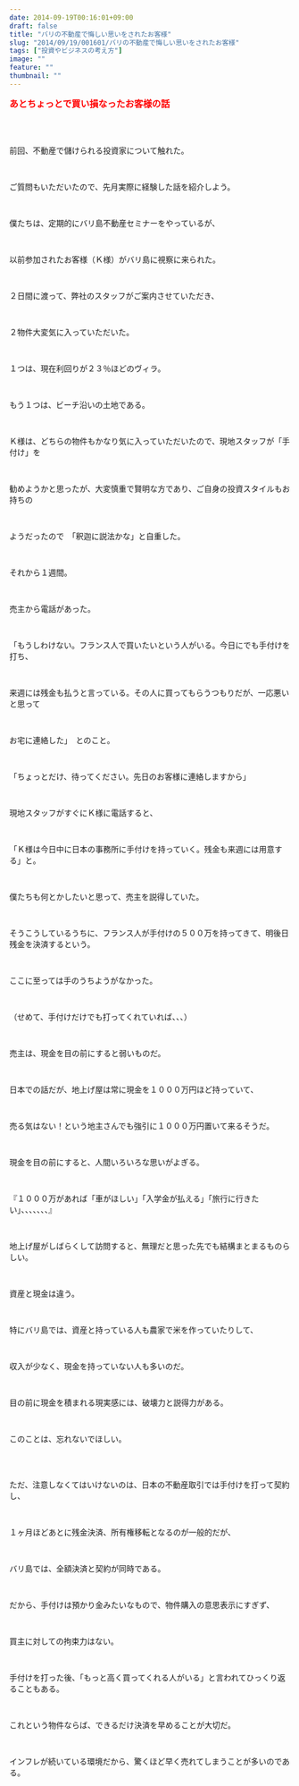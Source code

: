 ```yaml
---
date: 2014-09-19T00:16:01+09:00
draft: false
title: "バリの不動産で悔しい思いをされたお客様"
slug: "2014/09/19/001601/バリの不動産で悔しい思いをされたお客様"
tags: ["投資やビジネスの考え方"]
image: ""
feature: ""
thumbnail: ""
---
```

<p><strong><font color="#ff0000" size="3">あとちょっとで買い損なったお客様の話</font></strong></p><br/><br/><p>前回、不動産で儲けられる投資家について触れた。</p><br/><p>ご質問もいただいたので、先月実際に経験した話を紹介しよう。</p><br/><p>僕たちは、定期的にバリ島不動産セミナーをやっているが、</p><br/><p>以前参加されたお客様（Ｋ様）がバリ島に視察に来られた。</p><br/><p>２日間に渡って、弊社のスタッフがご案内させていただき、</p><br/><p>２物件大変気に入っていただいた。</p><br/><p>１つは、現在利回りが２３％ほどのヴィラ。</p><br/><p>もう１つは、ビーチ沿いの土地である。</p><br/><p>Ｋ様は、どちらの物件もかなり気に入っていただいたので、現地スタッフが「手付け」を</p><br/><p>勧めようかと思ったが、大変慎重で賢明な方であり、ご自身の投資スタイルもお持ちの</p><br/><p>ようだったので　「釈迦に説法かな」と自重した。</p><br/><p>それから１週間。</p><br/><p>売主から電話があった。</p><br/><p>「もうしわけない。フランス人で買いたいという人がいる。今日にでも手付けを打ち、</p><br/><p>来週には残金も払うと言っている。その人に買ってもらうつもりだが、一応悪いと思って</p><br/><p>お宅に連絡した」　とのこと。</p><br/><p>「ちょっとだけ、待ってください。先日のお客様に連絡しますから」</p><br/><p>現地スタッフがすぐにＫ様に電話すると、</p><br/><p>「Ｋ様は今日中に日本の事務所に手付けを持っていく。残金も来週には用意する」と。</p><br/><p>僕たちも何とかしたいと思って、売主を説得していた。</p><br/><p>そうこうしているうちに、フランス人が手付けの５００万を持ってきて、明後日残金を決済するという。</p><br/><p>ここに至っては手のうちようがなかった。</p><br/><p>（せめて、手付けだけでも打ってくれていれば、、、）</p><br/><p>売主は、現金を目の前にすると弱いものだ。</p><br/><p>日本での話だが、地上げ屋は常に現金を１０００万円ほど持っていて、</p><br/><p>売る気はない！という地主さんでも強引に１０００万円置いて来るそうだ。</p><br/><p>現金を目の前にすると、人間いろいろな思いがよぎる。</p><br/><p>『１０００万があれば「車がほしい」「入学金が払える」「旅行に行きたい」、、、、、、、』</p><br/><p>地上げ屋がしばらくして訪問すると、無理だと思った先でも結構まとまるものらしい。</p><br/><p>資産と現金は違う。</p><br/><p>特にバリ島では、資産と持っている人も農家で米を作っていたりして、</p><br/><p>収入が少なく、現金を持っていない人も多いのだ。</p><br/><p>目の前に現金を積まれる現実感には、破壊力と説得力がある。</p><br/><p>このことは、忘れないでほしい。</p><br/><br/><p>ただ、注意しなくてはいけないのは、日本の不動産取引では手付けを打って契約し、</p><br/><p>１ヶ月ほどあとに残金決済、所有権移転となるのが一般的だが、</p><br/><p>バリ島では、全額決済と契約が同時である。</p><br/><p>だから、手付けは預かり金みたいなもので、物件購入の意思表示にすぎず、</p><br/><p>買主に対しての拘束力はない。</p><br/><p>手付けを打った後、「もっと高く買ってくれる人がいる」と言われてひっくり返ることもある。</p><br/><p>これという物件ならば、できるだけ決済を早めることが大切だ。</p><br/><p>インフレが続いている環境だから、驚くほど早く売れてしまうことが多いのである。</p><br/><br/>

